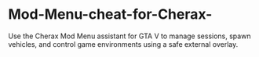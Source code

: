 # Mod-Menu-cheat-for-Cherax-
Use the Cherax Mod Menu assistant for GTA V to manage sessions, spawn vehicles, and control game environments using a safe external overlay.
